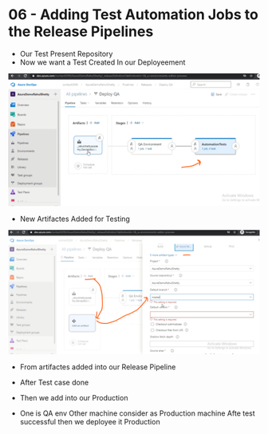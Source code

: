 # 06 - Adding Test Automation Jobs to the Release Pipelines

- Our Test Present Repository 
- Now we want a Test Created In our Deployeement 

<img src="./../img/C_30.png" alter="Fundamental"/> 

- New Artifactes Added for Testing 

<img src="./../img/C_31.png" alter="Fundamental"/> 

- From artifactes added into our Release Pipeline 

- After Test case done 
- Then we add into our Production 
- One is QA env Other machine consider as Production machine Afte test successful then we deployee it Production 


